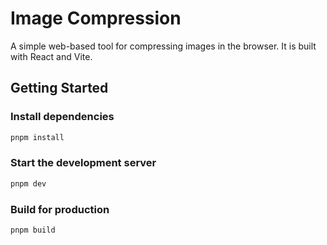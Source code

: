 # Image Compression

A simple web-based tool for compressing images in the browser. It is built with React and Vite.

## Getting Started

### Install dependencies
```bash
pnpm install
```

### Start the development server
```bash
pnpm dev
```

### Build for production
```bash
pnpm build
```
